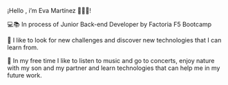 ¡Hello , i’m Eva Martínez 👩🏼‍💻!

💻📚 In process of Junior Back-end Developer by Factoria F5 Bootcamp

🔎 I like to look for new challenges and discover new technologies that I can learn from.

🤩 In my free time I like to listen to music and go to concerts, enjoy nature with my son and my partner and learn technologies that can help me in my future work.
